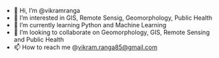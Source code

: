 - 👋 Hi, I’m @vikramranga
- 👀 I’m interested in GIS, Remote Sensig, Geomorphology, Public Health
- 🌱 I’m currently learning Python and Machine Learning
- 💞️ I’m looking to collaborate on Geomorphology, GIS, Remote Sensing and Public Health
- 📫 How to reach me @vikram.ranga85@gmail.com

<!---
vikramranga/vikramranga is a ✨ special ✨ repository because its `README.md` (this file) appears on your GitHub profile.
You can click the Preview link to take a look at your changes.
--->
